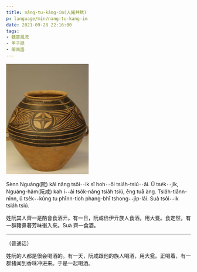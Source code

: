 ```yaml
---
title: nâng-tu-kāng-ím(人豬共飲)
p: language/min/nang-tu-kang-im
date: 2021-09-28 22:16:00
tags:
- 魏晉風流
- 甲子話
- 閩南語
---
```


![Àng(甕)](nang-tu-kang-im/ang.jpg)

Sènn Nguáng(阮) kâi nâng tsôi`--`ik sǐ hoh`--`ǒi tsia̍h-tsiú`--`âi. Ǔ tse̍k`--`ji̍k, Nguáng-hâm(阮咸) kah i`--`âi tso̍k-nâng tsia̍h tsiú, ēng tuā àng. Tsia̍h-tiānn-nînn, ǔ tse̍k`--`kûng tu phīnn-tioh phang-bhī tshong`--`ji̍p-lâi. Suà tsôi`--`ik tsia̍h tsiú.

<!--more-->

姓阮其人齊一是酷會食酒亓。有一日，阮咸佮伊亓族人食酒，用大甕。食定然，有一群豬鼻著芳味衝入來。Suà 齊一食酒。

------

（普通话）

姓阮的人都是很会喝酒的。有一天，阮咸跟他的族人喝酒，用大瓮。正喝着，有一群猪闻到香味冲进来。于是一起喝酒。

